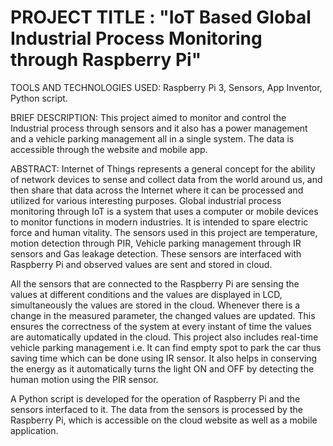# PROJECT TITLE : "IoT Based Global Industrial Process Monitoring through Raspberry Pi"

TOOLS AND TECHNOLOGIES USED: Raspberry Pi 3, Sensors, App Inventor, Python script.

BRIEF DESCRIPTION: This project aimed to monitor and control the Industrial process through sensors and it
also has a power management and a vehicle parking management all in a single system. The data is
accessible through the website and mobile app.

ABSTRACT:
Internet of Things represents a general concept for the ability of network devices to sense
and collect data from the world around us, and then share that data across the Internet
where it can be processed and utilized for various interesting purposes.
Global industrial process monitoring through IoT is a system that uses a computer or
mobile devices to monitor functions in modern industries. It is intended to spare electric
force and human vitality. The sensors used in this project are temperature, motion
detection through PIR, Vehicle parking management through IR sensors and Gas leakage
detection. These sensors are interfaced with Raspberry Pi and observed values are sent
and stored in cloud.

All the sensors that are connected to the Raspberry Pi are sensing the values at different
conditions and the values are displayed in LCD, simultaneously the values are stored in
the cloud. Whenever there is a change in the measured parameter, the changed values are
updated. This ensures the correctness of the system at every instant of time the values are
automatically updated in the cloud. This project also includes real-time vehicle parking
management i.e. It can find empty spot to park the car thus saving time which can be
done using IR sensor. It also helps in conserving the energy as it automatically turns the
light ON and OFF by detecting the human motion using the PIR sensor.

A Python script is developed for the operation of Raspberry Pi and the sensors interfaced
to it. The data from the sensors is processed by the Raspberry Pi, which is accessible on
the cloud website as well as a mobile application.
